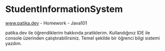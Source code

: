 # StudentInformationSystem
 
www.patika.dev - Homework - Java101

patika.dev ile öğrendiklerim hakkında pratiklerim. Kullandığınız IDE ile console üzerinden çalıştırabilirsiniz. 
Temel şekilde bir öğrenci bilgi sistemi yazdım.
